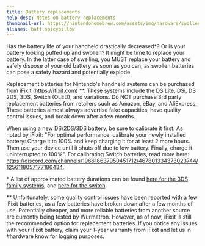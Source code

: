 ```yaml
---
title: Battery replacements
help-desc: Notes on battery replacements
thumbnail-url: https://nintendohomebrew.com/assets/img/hardware/swollen-battery.png 
aliases: batt,spicypillow
---
```


Has the battery life of your handheld drastically decreased\*? Or is your battery looking puffed up and swollen? It might be time to replace your battery. In the latter case of swelling, you MUST replace your battery and safely dispose of your old battery as soon as you can, as swollen batteries can pose a safety hazard and potentially explode.

Replacement batteries for Nintendo's handheld systems can be purchased from iFixit (https://ifixit.com) \*\*. These systems include the DS Lite, DSi, DS 2DS, 3DS, Switch (OLED), and variations. Do NOT purchase 3rd party replacement batteries from retailers such as Amazon, eBay, and AliExpress. These batteries almost always advertise fake capacities, have quality control issues, and break down after a few months.

When using a new DS/2DS/3DS battery, be sure to calibrate it first. As noted by iFixit:
"For optimal performance, calibrate your newly installed battery: Charge it to 100% and keep charging it for at least 2 more hours. Then use your device until it shuts off due to low battery. Finally, charge it uninterrupted to 100%". For calibrating Switch batteries, read more here: https://discord.com/channels/196618637950451712/467801334373023744/1256118057177186434.
 
\* A list of approximated battery durations can be found [here for the 3DS family systems](https://en-americas-support.nintendo.com/app/answers/detail/a_id/385/~/how-long-will-the-battery-remain-charged), and [here for the switch](https://www.nintendo.com/en-gb/Support/Nintendo-Switch/How-Long-Does-the-Battery-Charge-Last-1630015.html).

\*\* Unfortunately, some quality control issues have been reported with a few iFixit batteries, as a few batteries have broken down after a few months of use. Potentially cheaper, and more reliable batteries from another source are currently being tested by Wurmatron. However, as of now, iFixit is still the recommended option for replacement batteries. If you notice any issues with your iFixit battery, claim your 1-year warranty from iFixit and let us in #hardware know for logging purposes.